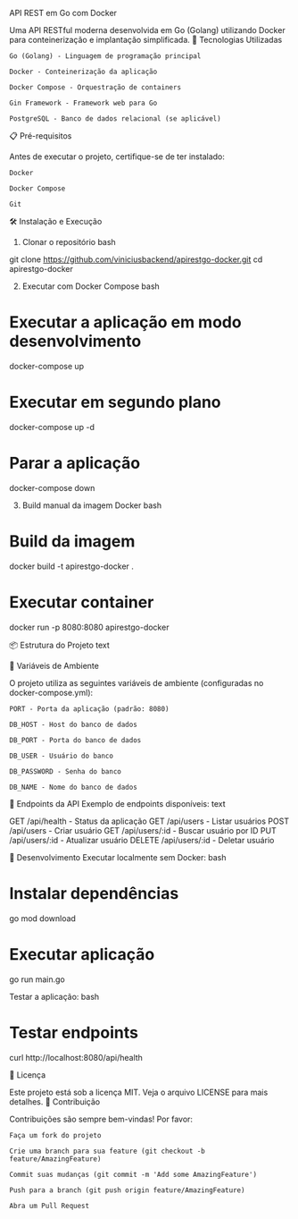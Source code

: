 API REST em Go com Docker

Uma API RESTful moderna desenvolvida em Go (Golang) utilizando Docker para conteinerização e implantação simplificada.
🚀 Tecnologias Utilizadas

    Go (Golang) - Linguagem de programação principal

    Docker - Conteinerização da aplicação

    Docker Compose - Orquestração de containers

    Gin Framework - Framework web para Go

    PostgreSQL - Banco de dados relacional (se aplicável)

📋 Pré-requisitos

Antes de executar o projeto, certifique-se de ter instalado:

    Docker

    Docker Compose

    Git

🛠️ Instalação e Execução
1. Clonar o repositório
bash

git clone https://github.com/viniciusbackend/apirestgo-docker.git
cd apirestgo-docker

2. Executar com Docker Compose
bash

# Executar a aplicação em modo desenvolvimento
docker-compose up

# Executar em segundo plano
docker-compose up -d

# Parar a aplicação
docker-compose down

3. Build manual da imagem Docker
bash

# Build da imagem
docker build -t apirestgo-docker .

# Executar container
docker run -p 8080:8080 apirestgo-docker

📦 Estrutura do Projeto
text


🔧 Variáveis de Ambiente

O projeto utiliza as seguintes variáveis de ambiente (configuradas no docker-compose.yml):

    PORT - Porta da aplicação (padrão: 8080)

    DB_HOST - Host do banco de dados

    DB_PORT - Porta do banco de dados

    DB_USER - Usuário do banco

    DB_PASSWORD - Senha do banco

    DB_NAME - Nome do banco de dados

📡 Endpoints da API
Exemplo de endpoints disponíveis:
text

GET    /api/health       - Status da aplicação
GET    /api/users        - Listar usuários
POST   /api/users        - Criar usuário
GET    /api/users/:id    - Buscar usuário por ID
PUT    /api/users/:id    - Atualizar usuário
DELETE /api/users/:id    - Deletar usuário

🐛 Desenvolvimento
Executar localmente sem Docker:
bash

# Instalar dependências
go mod download

# Executar aplicação
go run main.go

Testar a aplicação:
bash

# Testar endpoints
curl http://localhost:8080/api/health

📝 Licença

Este projeto está sob a licença MIT. Veja o arquivo LICENSE para mais detalhes.
🤝 Contribuição

Contribuições são sempre bem-vindas! Por favor:

    Faça um fork do projeto

    Crie uma branch para sua feature (git checkout -b feature/AmazingFeature)

    Commit suas mudanças (git commit -m 'Add some AmazingFeature')

    Push para a branch (git push origin feature/AmazingFeature)

    Abra um Pull Request